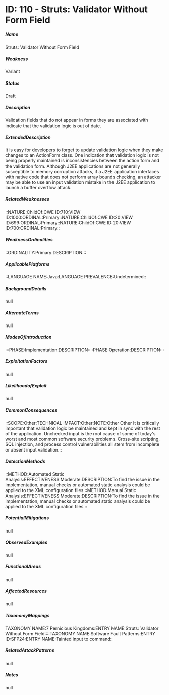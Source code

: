 # ID: 110 - Struts: Validator Without Form Field
<h5>Name</h5>Struts: Validator Without Form Field
<h5>Weakness</h5>Variant
<h5>Status</h5>Draft
<h5>Description</h5>Validation fields that do not appear in forms they are associated with indicate that the validation logic is out of date.
<h5>ExtendedDescription</h5>It is easy for developers to forget to update validation logic when they make changes to an ActionForm class. One indication that validation logic is not being properly maintained is inconsistencies between the action form and the validation form. Although J2EE applications are not generally susceptible to memory corruption attacks, if a J2EE application interfaces with native code that does not perform array bounds checking, an attacker may be able to use an input validation mistake in the J2EE application to launch a buffer overflow attack.
<h5>RelatedWeaknesses</h5>::NATURE:ChildOf:CWE ID:710:VIEW ID:1000:ORDINAL:Primary::NATURE:ChildOf:CWE ID:20:VIEW ID:699:ORDINAL:Primary::NATURE:ChildOf:CWE ID:20:VIEW ID:700:ORDINAL:Primary::
<h5>WeaknessOrdinalities</h5>::ORDINALITY:Primary:DESCRIPTION:::
<h5>ApplicablePlatforms</h5>::LANGUAGE NAME:Java:LANGUAGE PREVALENCE:Undetermined::
<h5>BackgroundDetails</h5>null
<h5>AlternateTerms</h5>null
<h5>ModesOfIntroduction</h5>:::PHASE:Implementation:DESCRIPTION::::PHASE:Operation:DESCRIPTION:::
<h5>ExploitationFactors</h5>null
<h5>LikelihoodofExploit</h5>null
<h5>CommonConsequences</h5>::SCOPE:Other:TECHNICAL IMPACT:Other:NOTE:Other Other It is critically important that validation logic be maintained and kept in sync with the rest of the application. Unchecked input is the root cause of some of today's worst and most common software security problems. Cross-site scripting, SQL injection, and process control vulnerabilities all stem from incomplete or absent input validation.::
<h5>DetectionMethods</h5>::METHOD:Automated Static Analysis:EFFECTIVENESS:Moderate:DESCRIPTION:To find the issue in the implementation, manual checks or automated static analysis could be applied to the XML configuration files.::METHOD:Manual Static Analysis:EFFECTIVENESS:Moderate:DESCRIPTION:To find the issue in the implementation, manual checks or automated static analysis could be applied to the XML configuration files.::
<h5>PotentialMitigations</h5>null
<h5>ObservedExamples</h5>null
<h5>FunctionalAreas</h5>null
<h5>AffectedResources</h5>null
<h5>TaxonomyMappings</h5>TAXONOMY NAME:7 Pernicious Kingdoms:ENTRY NAME:Struts: Validator Without Form Field::::TAXONOMY NAME:Software Fault Patterns:ENTRY ID:SFP24:ENTRY NAME:Tainted input to command::
<h5>RelatedAttackPatterns</h5>null
<h5>Notes</h5>null

